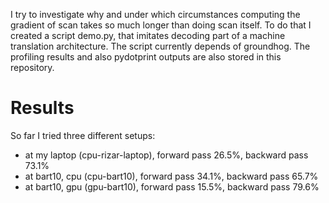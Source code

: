 I try to investigate why and under which circumstances 
computing the gradient of scan takes so much longer than
doing scan itself. To do that I created a script demo.py,
that imitates decoding part of a machine translation architecture.
The script currently depends of groundhog. The profiling results
and also pydotprint outputs are also stored in this repository.

Results
=======

So far I tried three different setups:

* at my laptop (cpu-rizar-laptop), forward pass  26.5%, backward pass 73.1%
* at bart10, cpu (cpu-bart10), forward pass 34.1%, backward pass 65.7%
* at bart10, gpu (gpu-bart10), forward pass 15.5%, backward pass 79.6%
